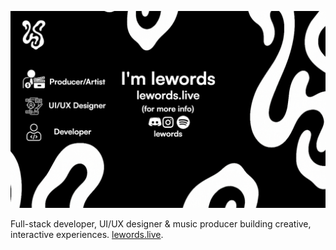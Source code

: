 ![lewords banner](./bannergit.jpg)

Full-stack developer, UI/UX designer & music producer building creative, interactive experiences. [lewords.live](https://lewords.live).
